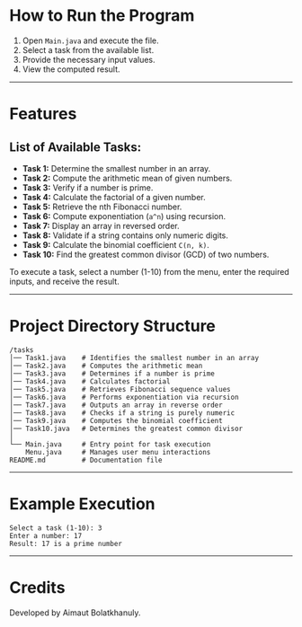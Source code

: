 # How to Run the Program

1. Open `Main.java` and execute the file.
2. Select a task from the available list.
3. Provide the necessary input values.
4. View the computed result.

---

# Features

## List of Available Tasks:

- **Task 1:** Determine the smallest number in an array.
- **Task 2:** Compute the arithmetic mean of given numbers.
- **Task 3:** Verify if a number is prime.
- **Task 4:** Calculate the factorial of a given number.
- **Task 5:** Retrieve the nth Fibonacci number.
- **Task 6:** Compute exponentiation (`a^n`) using recursion.
- **Task 7:** Display an array in reversed order.
- **Task 8:** Validate if a string contains only numeric digits.
- **Task 9:** Calculate the binomial coefficient `C(n, k)`.
- **Task 10:** Find the greatest common divisor (GCD) of two numbers.

To execute a task, select a number (1-10) from the menu, enter the required inputs, and receive the result.

---

# Project Directory Structure

```
/tasks
│── Task1.java    # Identifies the smallest number in an array
│── Task2.java    # Computes the arithmetic mean
│── Task3.java    # Determines if a number is prime
│── Task4.java    # Calculates factorial
│── Task5.java    # Retrieves Fibonacci sequence values
│── Task6.java    # Performs exponentiation via recursion
│── Task7.java    # Outputs an array in reverse order
│── Task8.java    # Checks if a string is purely numeric
│── Task9.java    # Computes the binomial coefficient
│── Task10.java   # Determines the greatest common divisor
│
└── Main.java     # Entry point for task execution
    Menu.java     # Manages user menu interactions
README.md         # Documentation file
```

---

# Example Execution

```
Select a task (1-10): 3  
Enter a number: 17  
Result: 17 is a prime number
```

---

# Credits
Developed by Aimaut Bolatkhanuly.

